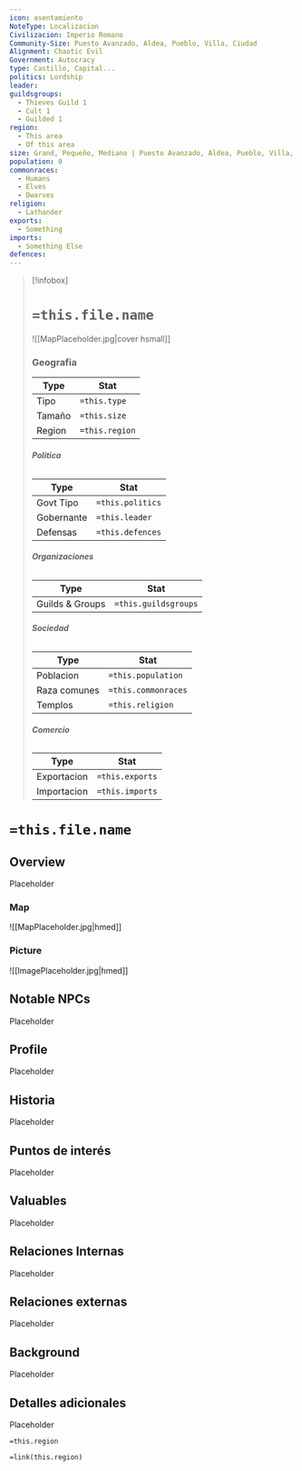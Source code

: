 ```yaml
---
icon: asentamiento
NoteType: Localizacion
Civilizacion: Imperio Romano
Community-Size: Puesto Avanzado, Aldea, Pueblo, Villa, Ciudad
Alignment: Chaotic Evil
Government: Autocracy
type: Castillo, Capital...
politics: Lordship
leader: 
guildsgroups:
  - Thieves Guild 1
  - Cult 1
  - Guilded 1
region:
  - This area
  - Of this area
size: Grand, Pequeño, Mediano | Puesto Avanzado, Aldea, Pueblo, Villa, Ciudad
population: 0
commonraces:
  - Humans
  - Elves
  - Dwarves
religion:
  - Lathander
exports:
  - Something
imports:
  - Something Else
defences:
---
```



> [!infobox]
> # **`=this.file.name`**
> ![[MapPlaceholder.jpg|cover hsmall]]
> ### **Geografia**
> Type | Stat
> --- | ---
> Tipo |`=this.type`
> Tamaño |`=this.size`
> Region |`=this.region`
> ###### **Politica**
> Type | Stat
> --- | ---
> Govt Tipo |`=this.politics`
> Gobernante |`=this.leader`
> Defensas |`=this.defences`
> ###### **Organizaciones**
> Type | Stat
> --- | ---
> Guilds & Groups |`=this.guildsgroups`
> ###### **Sociedad**
> Type | Stat
> --- | ---
> Poblacion |`=this.population`
> Raza comunes |`=this.commonraces`
> Templos |`=this.religion`
> ###### **Comercio**
> Type | Stat
> --- | ---
> Exportacion |`=this.exports`
> Importacion |`=this.imports`


# `=this.file.name`
## Overview
Placeholder

### Map
![[MapPlaceholder.jpg|hmed]]

### Picture
![[ImagePlaceholder.jpg|hmed]]


## Notable NPCs
Placeholder

## Profile
Placeholder

## Historia
Placeholder

## Puntos de interés
Placeholder

## Valuables
Placeholder

## Relaciones Internas
Placeholder

## Relaciones externas
Placeholder

## Background
Placeholder

## Detalles adicionales
Placeholder

`=this.region`


`=link(this.region)`
